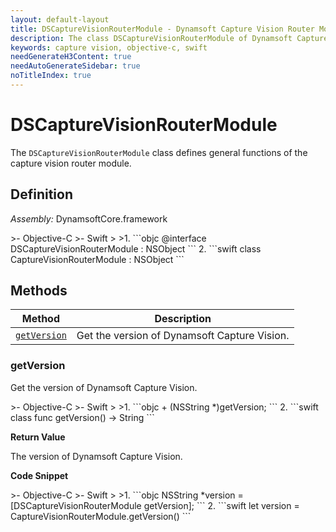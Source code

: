 ```yaml
---
layout: default-layout
title: DSCaptureVisionRouterModule - Dynamsoft Capture Vision Router Module iOS Edition API Reference
description: The class DSCaptureVisionRouterModule of Dynamsoft Capture Vision Router Module represents the capture vision router module, which provides general functions for the capture vision module.
keywords: capture vision, objective-c, swift
needGenerateH3Content: true
needAutoGenerateSidebar: true
noTitleIndex: true
---
```


# DSCaptureVisionRouterModule

The `DSCaptureVisionRouterModule` class defines general functions of the capture vision router module.

## Definition

*Assembly:* DynamsoftCore.framework

<div class="sample-code-prefix"></div>
>- Objective-C
>- Swift
>
>1. 
```objc
@interface DSCaptureVisionRouterModule : NSObject
```
2. 
```swift
class CaptureVisionRouterModule : NSObject
```

## Methods

| Method | Description |
|------- |-------------|
| [`getVersion`](#getversion) | Get the version of Dynamsoft Capture Vision. |

### getVersion

Get the version of Dynamsoft Capture Vision.

<div class="sample-code-prefix"></div>
>- Objective-C
>- Swift
>
>1. 
```objc
+ (NSString *)getVersion;
```
2. 
```swift
class func getVersion() -> String
```

**Return Value**

The version of Dynamsoft Capture Vision.

**Code Snippet**

<div class="sample-code-prefix"></div>
>- Objective-C
>- Swift
>
>1. 
```objc
NSString *version = [DSCaptureVisionRouterModule getVersion];
```
2. 
```swift
let version = CaptureVisionRouterModule.getVersion()
```